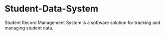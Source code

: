 # Student-Data-System
Student Record Management System is a software solution for tracking and managing student data.
